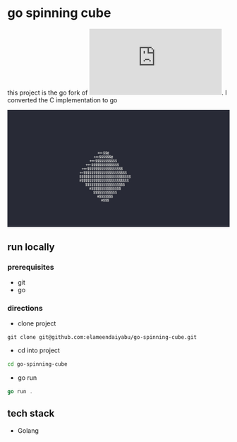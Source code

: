 # go spinning cube

this project is the go fork of ![this](https://github.com/servetgulnaroglu/cube.c). I converted the C implementation to go

![spinning-cube](./spinning-cube.png)

## run locally

### prerequisites

- git
- go

### directions

- clone project

```git
git clone git@github.com:elameendaiyabu/go-spinning-cube.git
```

- cd into project

```bash
cd go-spinning-cube
```

- go run

```go
go run .
```

## tech stack

- Golang
